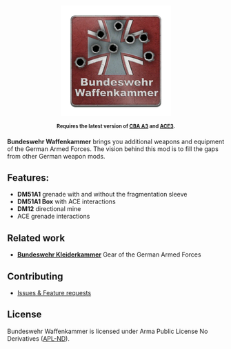 <p align="center">
    <img src="https://raw.githubusercontent.com/PzGrenBtl-402/BW_Waffenkammer/master/extras/assets/logo/pbw_waka_logo.png" height="256">
</p>

<p align="center">
    <sup><strong>Requires the latest version of <a href="https://github.com/CBATeam/CBA_A3/releases/latest">CBA A3</a> and <a href="https://github.com/acemod/ACE3/releases/latest">ACE3</a>.</sup></strong>
</p>

**Bundeswehr Waffenkammer** brings you additional weapons and equipment of the German Armed Forces.
The vision behind this mod is to fill the gaps from other German weapon mods.

## Features:
- **DM51A1** grenade with and without the fragmentation sleeve
- **DM51A1 Box** with ACE interactions
- **DM12** directional mine
- ACE grenade interactions

## Related work
- [**Bundeswehr Kleiderkammer**](https://forums.bohemia.net/forums/topic/181088-bundeswehr-kleiderkammer-gear-of-the-german-armed-forces/) Gear of the German Armed Forces

## Contributing
- [Issues & Feature requests](https://github.com/PzGrenBtl-402/BW_Waffenkammer/issues)

## License
Bundeswehr Waffenkammer is licensed under Arma Public License No Derivatives ([APL-ND](https://github.com/PzGrenBtl-402/BW_Waffenkammer/blob/master/LICENSE)).
